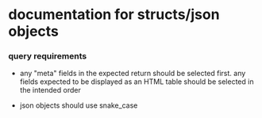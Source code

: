 # documentation for structs/json objects
### query requirements
- any "meta" fields in the expected return should be selected first. any fields expected to be displayed as an HTML table should be selected in the intended order

- json objects should use snake_case